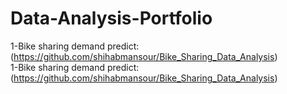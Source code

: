 # Data-Analysis-Portfolio
1-Bike sharing demand predict: (https://github.com/shihabmansour/Bike_Sharing_Data_Analysis) <br />
1-Bike sharing demand predict: (https://github.com/shihabmansour/Bike_Sharing_Data_Analysis) <br />



